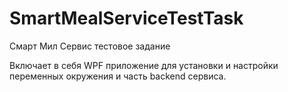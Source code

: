# SmartMealServiceTestTask
Смарт Мил Сервис тестовое задание


Включает в себя WPF приложение для установки и настройки переменных окружения и часть backend сервиса.
